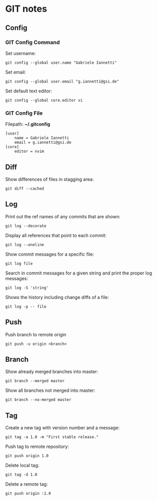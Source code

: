# GIT notes

## Config

### GIT Config Command

Set username:
```
git config --global user.name "Gabriele Iannetti"
```

Set email:
```
git config --global user.email "g.iannetti@gsi.de"
```

Set default text editor:
```
git config --global core.editor vi
```

### GIT Config File

Filepath: __~/.gitconfig__

```
[user]
	name = Gabriele Iannetti
	email = g.iannetti@gsi.de
[core]
	editor = nvim
```

## Diff

Show differences of files in stagging area:
```
git diff --cached
```

## Log

Print out the ref names of any commits that are shown:
```
git log --decorate
```

Display all references that point to each commit:
```
git log --oneline
```

Show commit messages for a specific file:
```
git log file
```

Search in commit messages for a given string and print the proper log messages:
```
git log -S 'string'
```

Shows the history including change diffs of a file:
```
git log -p -- file
```

## Push

Push branch to remote origin
```
git push -u origin <branch>
```

## Branch

Show already merged branches into master:
```
git branch --merged master
```

Show all branches not merged into master:
```
git branch --no-merged master
```

## Tag

Create a new tag with version number and a message:
```
git tag -a 1.0 -m "First stable release."
```

Push tag to remote repository:
```
git push origin 1.0
```

Delete local tag:
```
git tag -d 1.0
```

Delete a remote tag:
```
git push origin :1.0
```

